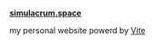 
**[simulacrum.space](https://www.simulacrum.space)**

my personal website powerd by [Vite](https://vitejs.dev)
